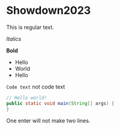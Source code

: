 # Showdown2023

This is regular text.

*Italics*

**Bold**

 - Hello
 - World
 - Hello

`Code text` not code text

```java
// Hello world!
public static void main(String[] args) {
}
```

One enter will 
not make two 
lines.

